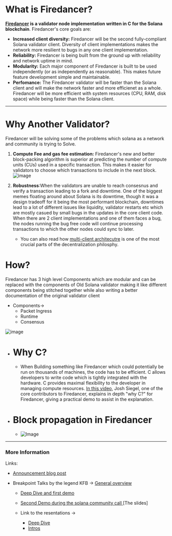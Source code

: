  # What is Firedancer?
**[Firedancer](https://jumpcrypto.com/firedancer/) is a validator node implementation written in C for the Solana blockchain**. Firedancer's core goals are:
- **Increased client diversity:** Firedancer will be the second fully-compliant Solana validator client. Diversity of client implementations makes the network more resilient to bugs in any one client implementation. 
- **Reliability:** Firedancer is being built from the ground up with reliability and network uptime in mind. 
- **Modularity:** Each major component of Firedancer is built to be used independently (or as independently as reasonable). This makes future feature development simple and maintainable. 
- **Perfomance:** The Firedancer validator will be faster than the Solana client and will make the network faster and more efficienet as a whole. Firedancer will be more efficient with system resources (CPU, RAM, disk space) while being faster than the Solana client. 
- ---
# Why Another Validator?
Firedancer will be solving some of the problems which solana as a network and community is trying to Solve.
1. **Compute Fee and gas fee estimation:** Firedancer's new and better block-packing algorithm is superior at predicting the number of compute units (CUs) used in a specific transaction. This makes it easier for validators to choose which transactions to include in the next block. ![image](https://user-images.githubusercontent.com/88841339/224479879-466202fb-d085-4c93-beb6-22d6c3885a44.png)

2. **Robustness**:When the validators are unable to reach consesnus and verify a transaction leading to a fork and downtime. One of the biggest memes floating around about Solana is its downtime, though it was a design tradeoff for it being the most performant blockchain, downtimes lead to a lot of different issues like liquidity, validator restarts etc which are mostly casued by small bugs in the updates in the core client code. 
When there are 2 client implementations and one of them faces a bug, the nodes running the bug free code will continue processing transactions to which the other nodes could sync to later. 
	- You can also read how [multi-client architecutre](https://vitalik.eth.limo/general/2023/03/31/zkmulticlient.html) is one of the most crucial parts of the decentralization philosphy. 
		
 # How?
 Firedancer has 3 high level Components which are modular and can be replaced with the components of Old Solana validator making it like different  components being stitched together while also writing a better documentation of the original validator client
- Components->
	- 	Packet Ingress
	- 	Runtime
	- 	Consensus

 ![image](https://user-images.githubusercontent.com/88841339/224098753-4a62136a-aad7-4343-89b0-f8c0fd45a990.png)

- # Why C?
	- When Building something like Firedancer which could potentially be run on thousands of machines, the code has to be efficient. C allows developers to write code which is tightly integrated with the hardware. C provides maximal flexibility to the developer in managing compute resources. [In this video](https://www.youtube.com/watch?v=9efhIs37hVI), Josh Siegel, one of the core contributors to Firedancer, explains in depth "why C?" for Firedancer, giving a practical demo to assist in the explanation.
- # Block propagation in Firedancer
	- ![Image](https://pbs.twimg.com/media/FmSWXByXwAAD1oH?format=jpg&name=4096x4096)

---
	
### More Information 
Links:
- [Announcement blog post](https://jumpcrypto.com/jump-vs-the-speed-of-light/)
- Breakpoint Talks by the legend KFB -> [General overview](https://www.youtube.com/watch?v=Dh6Yn2Odyr4)

	- [Deep Dive and first demo ](https://www.youtube.com/watch?v=YF-7duYCK54)
	
	- [Second Demo during the solana community call ](https://www.youtube.com/watch?v=zFS7MY4spBE)
			[The slides]
	- Link to the resentations ->
		- [Deep Dive](https://jump-assets.storage.googleapis.com/2022-11-06-bowers-et-al-deep-dive-final-embed-public.pdf)
		- [Intros](https://jump-assets.storage.googleapis.com/2022-11-05-bowers-et-al-hold-me-closer-frankendancer-breakpoint-2022-final-embed-public.pdf)
		 
	
	





